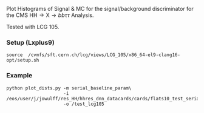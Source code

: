 Plot Histograms of Signal & MC for the signal/background discriminator for the CMS HH$\rightarrow \mathrm{X} \rightarrow bb\tau\tau$ Analysis.

Tested with LCG 105. 

### Setup (Lxplus9)

```
source  /cvmfs/sft.cern.ch/lcg/views/LCG_105/x86_64-el9-clang16-opt/setup.sh
```

### Example

```
python plot_dists.py -m serial_baseline_param\
                     -i /eos/user/j/jowulff/res_HH/hhres_dnn_datacards/cards/flats10_test_serial_baseline_param/flats10_qcd/\
                     -o /test_lcg105

```